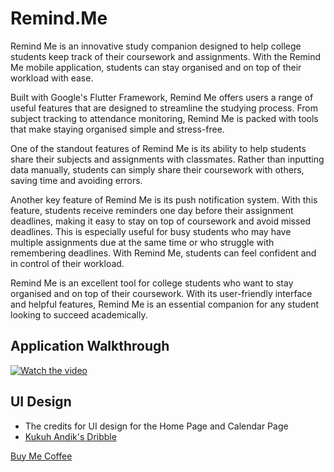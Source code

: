 # Remind.Me

Remind Me is an innovative study companion designed to help college students keep track of their coursework and assignments. With the Remind Me mobile application, students can stay organised and on top of their workload with ease.

Built with Google's Flutter Framework, Remind Me offers users a range of useful features that are designed to streamline the studying process. From subject tracking to attendance monitoring, Remind Me is packed with tools that make staying organised simple and stress-free.

One of the standout features of Remind Me is its ability to help students share their subjects and assignments with classmates. Rather than inputting data manually, students can simply share their coursework with others, saving time and avoiding errors.

Another key feature of Remind Me is its push notification system. With this feature, students receive reminders one day before their assignment deadlines, making it easy to stay on top of coursework and avoid missed deadlines. This is especially useful for busy students who may have multiple assignments due at the same time or who struggle with remembering deadlines. With Remind Me, students can feel confident and in control of their workload.

Remind Me is an excellent tool for college students who want to stay organised and on top of their coursework. With its user-friendly interface and helpful features, Remind Me is an essential companion for any student looking to succeed academically.

## Application Walkthrough
[![Watch the video](https://cdn.dribbble.com/users/1242672/screenshots/7878410/media/325db35ea3a4e322228d78e5611f1f32.png?compress=1&resize=1600x1200&vertical=top)](https://drive.google.com/file/d/1xbUPdrDMnndBV06KD69WYtA90wz9iQND/view?usp=sharing)


## UI Design
- The credits for UI design for the Home Page and Calendar Page
- [Kukuh Andik's Dribble](https://dribbble.com/shots/7878410-School-Management-App-Exploration?utm_source=Clipboard_Shot&utm_campaign=kuatur&utm_content=School%20Management%20App%20-%20Exploration&utm_medium=Social_Share&utm_source=Clipboard_Shot&utm_campaign=kuatur&utm_content=School%20Management%20App%20-%20Exploration&utm_medium=Social_Share)

[Buy Me Coffee](https://www.buymeacoffee.com/roshanjose7/)
